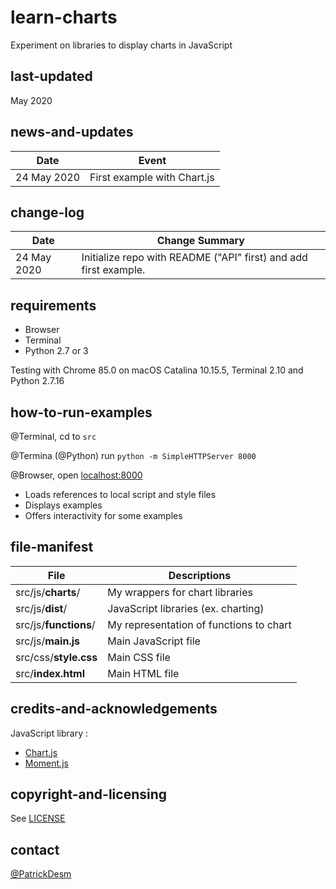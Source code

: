 # learn-charts
Experiment on libraries to display charts in JavaScript

## last-updated
May 2020

## news-and-updates

Date | Event
---- | -----
24 May 2020 | First example with Chart.js

## change-log

Date | Change Summary
---- | --------------
24 May 2020 | Initialize repo with README ("API" first) and add first example.

## requirements

- Browser
- Terminal
- Python 2.7 or 3

Testing with Chrome 85.0 on macOS Catalina 10.15.5, Terminal 2.10 and Python 2.7.16

## how-to-run-examples
@Terminal, cd to `src`

@Termina (@Python) run `python -m SimpleHTTPServer 8000`

@Browser, open [localhost:8000](http://localhost:8000/)

- Loads references to local script and style files
- Displays examples
- Offers interactivity for some examples

## file-manifest

File | Descriptions
---- | ------------
src/js/**charts**/ | My wrappers for chart libraries
src/js/**dist**/ | JavaScript libraries (ex. charting)
src/js/**functions**/ | My representation of functions to chart
src/js/**main.js** | Main JavaScript file
src/css/**style.css** | Main CSS file
src/**index.html** | Main HTML file

## credits-and-acknowledgements
JavaScript library :

- [Chart.js](https://www.chartjs.org/)
- [Moment.js](https://momentjs.com/)


## copyright-and-licensing
See [LICENSE](./LICENSE)

## contact
[@PatrickDesm](https://twitter.com/PatrickDesm)
